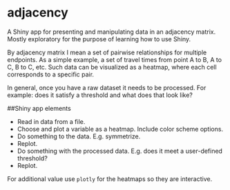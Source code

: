 # adjacency
A Shiny app for presenting and manipulating data in an adjacency matrix. Mostly exploratory for the purpose of learning how to use Shiny.  

By adjacency matrix I mean a set of pairwise relationships for multiple endpoints. As a simple example, a set of travel times from point A to B, A to C, B to C, etc. Such data can be visualized as a heatmap, where each cell corresponds to a specific pair.

In general, once you have a raw dataset it needs to be processed. For example: does it satisfy a threshold and what does that look like?  

##Shiny app elements
- Read in data from a file.  
- Choose and plot a variable as a heatmap. Include color scheme options.  
- Do something to the data. E.g. symmetrize.
- Replot.  
- Do something with the processed data. E.g. does it meet a user-defined threshold?  
- Replot.  

For additional value use `plotly` for the heatmaps so they are interactive.
